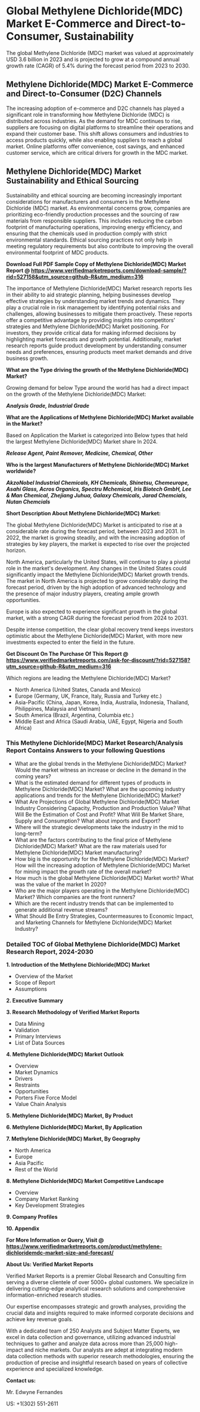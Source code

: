 <h1>Global Methylene Dichloride(MDC) Market E-Commerce and Direct-to-Consumer, Sustainability</h1><p class=""><p>The global Methylene Dichloride (MDC) market was valued at approximately USD 3.6 billion in 2023 and is projected to grow at a compound annual growth rate (CAGR) of 5.4% during the forecast period from 2023 to 2030.</p> <h2>Methylene Dichloride(MDC) Market E-Commerce and Direct-to-Consumer (D2C) Channels</h2> <p>The increasing adoption of e-commerce and D2C channels has played a significant role in transforming how Methylene Dichloride (MDC) is distributed across industries. As the demand for MDC continues to rise, suppliers are focusing on digital platforms to streamline their operations and expand their customer base. This shift allows consumers and industries to access products quickly, while also enabling suppliers to reach a global market. Online platforms offer convenience, cost savings, and enhanced customer service, which are critical drivers for growth in the MDC market.</p> <h2>Methylene Dichloride(MDC) Market Sustainability and Ethical Sourcing</h2> <p>Sustainability and ethical sourcing are becoming increasingly important considerations for manufacturers and consumers in the Methylene Dichloride (MDC) market. As environmental concerns grow, companies are prioritizing eco-friendly production processes and the sourcing of raw materials from responsible suppliers. This includes reducing the carbon footprint of manufacturing operations, improving energy efficiency, and ensuring that the chemicals used in production comply with strict environmental standards. Ethical sourcing practices not only help in meeting regulatory requirements but also contribute to improving the overall environmental footprint of MDC products.</p> </p><p class=""><strong>Download Full PDF Sample Copy of Methylene Dichloride(MDC) Market Report @ <a href="https://www.verifiedmarketreports.com/download-sample/?rid=527158&utm_source=github-R&utm_medium=316" target="_blank">https://www.verifiedmarketreports.com/download-sample/?rid=527158&utm_source=github-R&utm_medium=316</a></strong></p><p>The importance of&nbsp;Methylene Dichloride(MDC) Market research reports lies in their ability to aid strategic planning, helping businesses develop effective strategies by understanding market trends and dynamics. They play a crucial role in risk management by identifying potential risks and challenges, allowing businesses to mitigate them proactively. These reports offer a competitive advantage by providing insights into competitors' strategies and Methylene Dichloride(MDC) Market positioning. For investors, they provide critical data for making informed decisions by highlighting market forecasts and growth potential. Additionally, market research reports guide product development by understanding consumer needs and preferences, ensuring products meet market demands and drive business growth.</p><p><strong>What are the&nbsp;Type driving the growth of the Methylene Dichloride(MDC) Market?</strong></p><p id="" class="">Growing demand for below Type around the world has had a direct impact on the growth of the Methylene Dichloride(MDC) Market:</p><p class=""><em><strong>Analysis Grade, Industrial Grade</strong></em></p><p class=""><strong>What are the&nbsp;Applications&nbsp;of Methylene Dichloride(MDC) Market available in the Market?</strong></p><p id="" class="">Based on Application the Market is categorized into Below types that held the largest Methylene Dichloride(MDC) Market share In 2024.</p><p class=""><em><strong>Release Agent, Paint Remover, Medicine, Chemical, Other</strong></em></p><p class=""><strong>Who is the largest Manufacturers of Methylene Dichloride(MDC) Market worldwide?</strong></p><p><em><strong>AkzoNobel Industrial Chemicals, KH Chemicals, Shinetsu, Chemeurope, Asahi Glass, Acros Organics, Spectru Mchemical, Iris Biotech GmbH, Lee & Man Chemical, Zhejiang Juhua, Galaxy Chemicals, Jarad Chemcials, Nutan Chemcials</strong></em></p><p id="" class=""><strong>Short Description About Methylene Dichloride(MDC) Market:</strong></p><p>The global Methylene Dichloride(MDC) Market is anticipated to rise at a considerable rate during the forecast period, between 2023 and 2031. In 2022, the market is growing steadily, and with the increasing adoption of strategies by key players, the market is expected to rise over the projected horizon.</p><p>North America, particularly the United States, will continue to play a pivotal role in the market's development. Any changes in the United States could significantly impact the Methylene Dichloride(MDC) Market growth trends. The market in North America is projected to grow considerably during the forecast period, driven by the high adoption of advanced technology and the presence of major industry players, creating ample growth opportunities.</p><p>Europe is also expected to experience significant growth in the global market, with a strong CAGR during the forecast period from 2024 to 2031.</p><p>Despite intense competition, the clear global recovery trend keeps investors optimistic about the Methylene Dichloride(MDC) Market, with more new investments expected to enter the field in the future.</p><p id="" class=""><strong>Get Discount On The Purchase Of This Report @ <a href="https://www.verifiedmarketreports.com/ask-for-discount/?rid=527158?utm_source=github-R&utm_medium=316" target="_blank">https://www.verifiedmarketreports.com/ask-for-discount/?rid=527158?utm_source=github-R&utm_medium=316</a></strong></p><p class="">Which regions are leading the Methylene Dichloride(MDC) Market?</p><ul><li>North America (United States, Canada and Mexico)</li><li>Europe (Germany, UK, France, Italy, Russia and Turkey etc.)</li><li>Asia-Pacific (China, Japan, Korea, India, Australia, Indonesia, Thailand, Philippines, Malaysia and Vietnam)</li><li>South America (Brazil, Argentina, Columbia etc.)</li><li>Middle East and Africa (Saudi Arabia, UAE, Egypt, Nigeria and South Africa)</li></ul><h3 id="" class="">This Methylene Dichloride(MDC) Market Research/Analysis Report Contains Answers to your following Questions</h3><ul><li>What are the global trends in the Methylene Dichloride(MDC) Market? Would the market witness an increase or decline in the demand in the coming years?</li><li>What is the estimated demand for different types of products in Methylene Dichloride(MDC) Market? What are the upcoming industry applications and trends for the Methylene Dichloride(MDC) Market?</li><li>What Are Projections of Global Methylene Dichloride(MDC) Market Industry Considering Capacity, Production and Production Value? What Will Be the Estimation of Cost and Profit? What Will Be Market Share, Supply and Consumption? What about imports and Export?</li><li>Where will the strategic developments take the industry in the mid to long-term?</li><li>What are the factors contributing to the final price of Methylene Dichloride(MDC) Market? What are the raw materials used for Methylene Dichloride(MDC) Market manufacturing?</li><li>How big is the opportunity for the Methylene Dichloride(MDC) Market? How will the increasing adoption of Methylene Dichloride(MDC) Market for mining impact the growth rate of the overall market?</li><li>How much is the global Methylene Dichloride(MDC) Market worth? What was the value of the market In 2020?</li><li>Who are the major players operating in the Methylene Dichloride(MDC) Market? Which companies are the front runners?</li><li>Which are the recent industry trends that can be implemented to generate additional revenue streams?</li><li>What Should Be Entry Strategies, Countermeasures to Economic Impact, and Marketing Channels for Methylene Dichloride(MDC) Market Industry?</li></ul><h3 id="" class="">Detailed TOC of Global Methylene Dichloride(MDC) Market Research Report, 2024-2030</h3><p id="" class=""><strong>1. Introduction of the Methylene Dichloride(MDC) Market</strong></p><ul><li>Overview of the Market</li><li>Scope of Report</li><li>Assumptions</li></ul><p id="" class=""><strong>2. Executive Summary</strong></p><p id="" class=""><strong>3. Research Methodology of Verified Market Reports</strong></p><ul><li>Data Mining</li><li>Validation</li><li>Primary Interviews</li><li>List of Data Sources</li></ul><p id="" class=""><strong>4. Methylene Dichloride(MDC) Market Outlook</strong></p><ul><li>Overview</li><li>Market Dynamics</li><li>Drivers</li><li>Restraints</li><li>Opportunities</li><li>Porters Five Force Model</li><li>Value Chain Analysis</li></ul><p id="" class=""><strong>5. Methylene Dichloride(MDC) Market, By Product</strong></p><p id="" class=""><strong>6. Methylene Dichloride(MDC) Market, By Application</strong></p><p id="" class=""><strong>7. Methylene Dichloride(MDC) Market, By Geography</strong></p><ul><li>North America</li><li>Europe</li><li>Asia Pacific</li><li>Rest of the World</li></ul><p id="" class=""><strong>8. Methylene Dichloride(MDC) Market Competitive Landscape</strong></p><ul><li>Overview</li><li>Company Market Ranking</li><li>Key Development Strategies</li></ul><p id="" class=""><strong>9. Company Profiles</strong></p><p id="" class=""><strong>10. Appendix</strong></p><p id="" class=""><strong>For More Information or Query, Visit @ <a href="https://www.verifiedmarketreports.com/product/methylene-dichloridemdc-market-size-and-forecast/" target="_blank">https://www.verifiedmarketreports.com/product/methylene-dichloridemdc-market-size-and-forecast/</a></strong></p><p id="" class=""><strong>About Us: Verified Market Reports</strong></p><p id="" class="">Verified Market Reports is a premier Global Research and Consulting firm serving a diverse clientele of over 5000+ global customers. We specialize in delivering cutting-edge analytical research solutions and comprehensive information-enriched research studies.</p><p id="" class="">Our expertise encompasses strategic and growth analyses, providing the crucial data and insights required to make informed corporate decisions and achieve key revenue goals.</p><p id="" class="">With a dedicated team of 250 Analysts and Subject Matter Experts, we excel in data collection and governance, utilizing advanced industrial techniques to gather and analyze data across more than 25,000 high-impact and niche markets. Our analysts are adept at integrating modern data collection methods with superior research methodologies, ensuring the production of precise and insightful research based on years of collective experience and specialized knowledge.</p><p id="" class=""><strong>Contact us:</strong></p><p id="" class="">Mr. Edwyne Fernandes</p><p id="" class="">US: +1(302) 551-2611</p>
